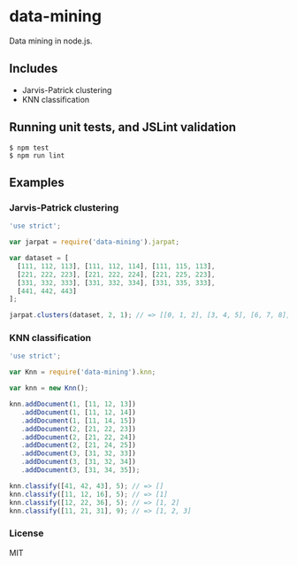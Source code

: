 # data-mining

Data mining in node.js.

## Includes

 * Jarvis-Patrick clustering
 * KNN classification

## Running unit tests, and JSLint validation

```Shell
$ npm test
$ npm run lint
```

## Examples

### Jarvis-Patrick clustering

```JavaScript
'use strict';

var jarpat = require('data-mining').jarpat;

var dataset = [
  [111, 112, 113], [111, 112, 114], [111, 115, 113],
  [221, 222, 223], [221, 222, 224], [221, 225, 223],
  [331, 332, 333], [331, 332, 334], [331, 335, 333],
  [441, 442, 443]
];

jarpat.clusters(dataset, 2, 1); // => [[0, 1, 2], [3, 4, 5], [6, 7, 8], [9]]

```

### KNN classification

```JavaScript
'use strict';

var Knn = require('data-mining').knn;

var knn = new Knn();

knn.addDocument(1, [11, 12, 13])
   .addDocument(1, [11, 12, 14])
   .addDocument(1, [11, 14, 15])
   .addDocument(2, [21, 22, 23])
   .addDocument(2, [21, 22, 24])
   .addDocument(2, [21, 24, 25])
   .addDocument(3, [31, 32, 33])
   .addDocument(3, [31, 32, 34])
   .addDocument(3, [31, 34, 35]);

knn.classify([41, 42, 43], 5); // => []
knn.classify([11, 12, 16], 5); // => [1]
knn.classify([12, 22, 36], 5); // => [1, 2]
knn.classify([11, 21, 31], 9); // => [1, 2, 3]

```

### License
MIT
